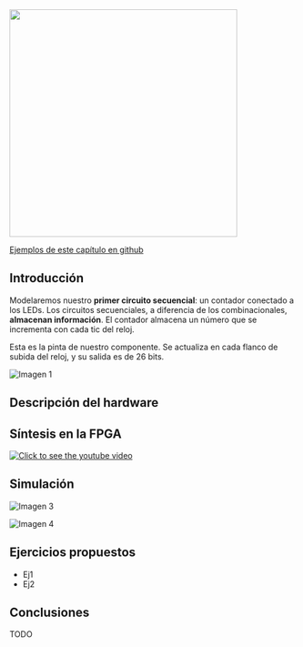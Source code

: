<img src="https://github.com/Obijuan/open-fpga-verilog-tutorial/raw/master/tutorial/T04-counter/images/T04-counter-iCEstick-1.png" width="400" align="center">

[Ejemplos de este capítulo en github](https://github.com/Obijuan/open-fpga-verilog-tutorial/tree/master/tutorial/T04-counter)

## Introducción
Modelaremos nuestro **primer circuito secuencial**: un contador conectado a los LEDs. Los circuitos secuenciales, a diferencia de los combinacionales, **almacenan información**. El contador almacena un número que se incrementa con cada tic del reloj.

Esta es la pinta de nuestro componente. Se actualiza en cada flanco de subida del reloj, y su salida es de 26 bits.

![Imagen 1]()

## Descripción del hardware


## Síntesis en la FPGA


[![Click to see the youtube video](http://img.youtube.com/vi/x9_OwUAtts4/0.jpg)](https://www.youtube.com/watch?v=x9_OwUAtts4)

## Simulación

![Imagen 3]()

![Imagen 4]()

## Ejercicios propuestos
* Ej1
* Ej2

## Conclusiones
TODO



